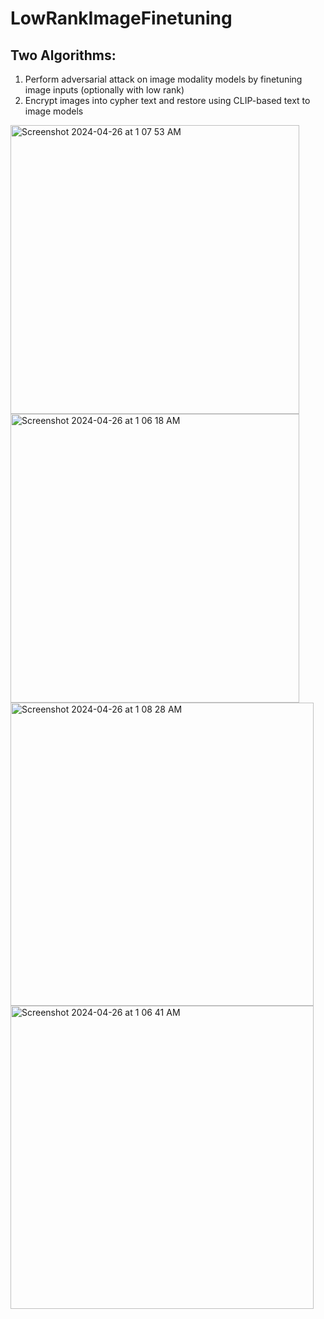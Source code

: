 # LowRankImageFinetuning
## Two Algorithms:
1. Perform adversarial attack on image modality models by finetuning image inputs (optionally with low rank)
2. Encrypt images into cypher text and restore using CLIP-based text to image models

<img width="462" alt="Screenshot 2024-04-26 at 1 07 53 AM" src="https://github.com/Starfarmer2/LowRankImageFinetuning/assets/49097720/d746963e-386f-4c0d-80c2-6575d15db575">
<img width="462" alt="Screenshot 2024-04-26 at 1 06 18 AM" src="https://github.com/Starfarmer2/LowRankImageFinetuning/assets/49097720/3898abe4-24a2-427a-9a87-95e4217ce196">
<img width="485" alt="Screenshot 2024-04-26 at 1 08 28 AM" src="https://github.com/Starfarmer2/LowRankImageFinetuning/assets/49097720/ca18548b-4762-48af-8a49-8745330215af">
<img width="485" alt="Screenshot 2024-04-26 at 1 06 41 AM" src="https://github.com/Starfarmer2/LowRankImageFinetuning/assets/49097720/35b73f42-28f2-4b14-8a24-bcae8d009474">
